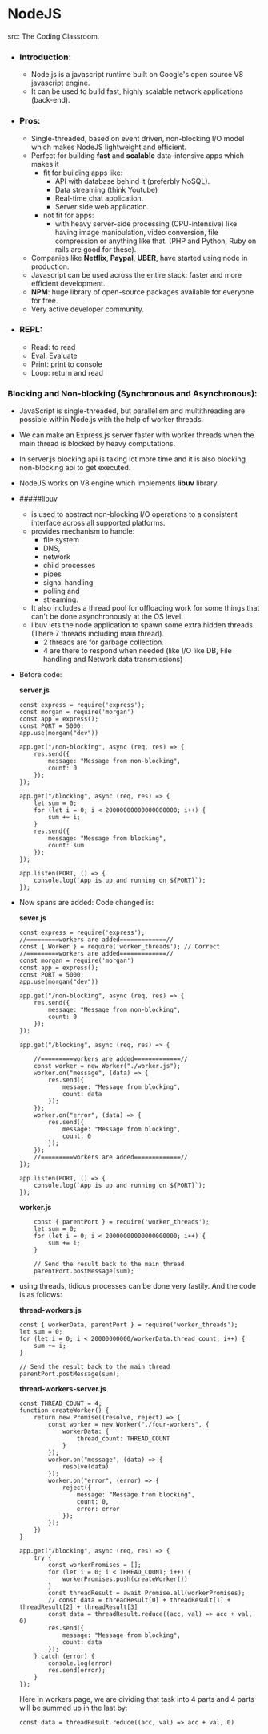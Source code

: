 # NodeJS
src: The Coding Classroom.
- ### Introduction:
    - Node.js is a javascript runtime built on Google's open source V8 javascript engine.
    - It can be used to build fast, highly scalable network applications (back-end).
- ### Pros:
    - Single-threaded, based on event driven, non-blocking I/O model which makes NodeJS lightweight and efficient.
    - Perfect for building **fast** and **scalable** data-intensive apps which makes it 
        - fit for building apps like:
            - API with database behind it (preferbly NoSQL).
            - Data streaming (think Youtube)
            - Real-time chat application.
            - Server side web application.
        - not fit for apps:
            - with heavy server-side processing (CPU-intensive) like having image manipulation, video conversion, file compression or anything like that. (PHP and Python, Ruby on rails are good for these). 
    - Companies like **Netflix**, **Paypal**, **UBER**, have started using node in production.
    - Javascript can be used across the entire stack: faster and more efficient development.
    - **NPM**: huge library of open-source packages available for everyone for free.
    - Very active developer community.


- ### REPL:
    - Read: to read 
    - Eval: Evaluate
    - Print: print to console
    - Loop: return and read

### Blocking and Non-blocking (Synchronous and Asynchronous):
- JavaScript is single-threaded, but parallelism and multithreading are possible within Node.js with the help of worker threads. 
- We can make an Express.js server faster with worker threads when the main thread is blocked by heavy computations.
- In server.js blocking api is taking lot more time and it is also blocking non-blocking api to get executed.
- NodeJS works on V8 engine which implements **libuv** library.
- #####libuv 
    - is used to abstract non-blocking I/O operations to a consistent interface across all supported platforms.
    - provides mechanism to handle:
        - file system
        - DNS,
        - network
        - child processes
        - pipes
        - signal handling
        - polling and 
        - streaming.
    - It also includes a thread pool for offloading work for some things that can't be done asynchronously at the OS level.
    - libuv lets the node application to spawn some extra hidden threads. (There 7 threads including main thread).
        - 2 threads are for garbage collection.
        - 4 are there to respond when needed (like I/O like DB, File handling and Network data transmissions)
- Before code:

    **server.js**

    ```
    const express = require('express');
    const morgan = require('morgan')
    const app = express();
    const PORT = 5000;
    app.use(morgan("dev"))

    app.get("/non-blocking", async (req, res) => {
        res.send({
            message: "Message from non-blocking",
            count: 0
        });
    });

    app.get("/blocking", async (req, res) => {
        let sum = 0;
        for (let i = 0; i < 20000000000000000000; i++) {
            sum += i;
        }
        res.send({
            message: "Message from blocking",
            count: sum
        });
    });

    app.listen(PORT, () => {
        console.log(`App is up and running on ${PORT}`);
    });
    ```
- Now spans are added: Code changed is:

    **sever.js**

    ```
    const express = require('express');
    //=========workers are added=============//
    const { Worker } = require('worker_threads'); // Correct 
    //=========workers are added=============//
    const morgan = require('morgan')
    const app = express();
    const PORT = 5000;
    app.use(morgan("dev"))

    app.get("/non-blocking", async (req, res) => {
        res.send({
            message: "Message from non-blocking",
            count: 0
        });
    });

    app.get("/blocking", async (req, res) => {

        //=========workers are added=============//
        const worker = new Worker("./worker.js");
        worker.on("message", (data) => {
            res.send({
                message: "Message from blocking",
                count: data
            });
        });
        worker.on("error", (data) => {
            res.send({
                message: "Message from blocking",
                count: 0
            });
        });
        //=========workers are added=============//
    });

    app.listen(PORT, () => {
        console.log(`App is up and running on ${PORT}`);
    });
    ```
    **worker.js**
    ```
        const { parentPort } = require('worker_threads');
        let sum = 0;
        for (let i = 0; i < 20000000000000000000; i++) {
            sum += i;
        }

        // Send the result back to the main thread
        parentPort.postMessage(sum);
    ```
- using threads, tidious processes can be done very fastily. And the code is as follows:

    **thread-workers.js**
    ```
    const { workerData, parentPort } = require('worker_threads');
    let sum = 0;
    for (let i = 0; i < 20000000000/workerData.thread_count; i++) {
        sum += i;
    }

    // Send the result back to the main thread
    parentPort.postMessage(sum);
    ```
    **thread-workers-server.js**
    ```
    const THREAD_COUNT = 4;
    function createWorker() {
        return new Promise((resolve, reject) => {
            const worker = new Worker("./four-workers", {
                workerData: {
                    thread_count: THREAD_COUNT
                }
            });
            worker.on("message", (data) => {
                resolve(data)
            });
            worker.on("error", (error) => {
                reject({
                    message: "Message from blocking",
                    count: 0,
                    error: error
                });
            });
        })
    }

    app.get("/blocking", async (req, res) => {
        try {
            const workerPromises = [];
            for (let i = 0; i < THREAD_COUNT; i++) {
                workerPromises.push(createWorker())
            }
            const threadResult = await Promise.all(workerPromises);
            // const data = threadResult[0] + threadResult[1] + threadResult[2] + threadResult[3]
            const data = threadResult.reduce((acc, val) => acc + val, 0)
            res.send({
                message: "Message from blocking",
                count: data
            });
        } catch (error) {
            console.log(error)
            res.send(error);
        }
    });
    ```
    Here in workers page, we are dividing that task into 4 parts and 4 parts will be summed up in the last by: 
    ```
    const data = threadResult.reduce((acc, val) => acc + val, 0)
    ```